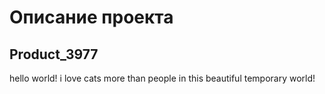 # Описание проекта

## Product_3977

hello world! i love cats more than people in this beautiful temporary world!